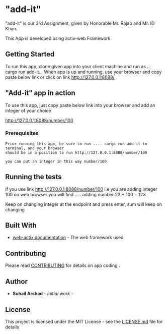 # "add-it"

"add-it" is our 3rd Assignment, given by Honorable Mr. Rajab and Mr. ID Khan.

This App is developed using actix-web Framework. 

## Getting Started

To run this app, clone given app into your client machine and run as ... cargo run add-it... When app is up
and running, use your browser and copy paste below link or click on link
http://127.0.0.1:8088/

## "Add-it" app in action

To use this app, just copy paste below link into your browser and add an integer of your choice

http://127.0.0.1:8088/number/100

### Prerequisites

```
Prior running this app, be sure to run .... cargo run add-it in terminal, and your browser
should be in a position to run http://127.0.0.1:8088/number/100

you can put an integer in this way number/100

```

## Running the tests

if you use link http://127.0.0.1:8088/number/100 i.e you are adding integer 100
on web browser you will find ..... adding number 23 + 100 = 123

Keep on changing integer at the endpoint and press enter, sum will keep on changing

## Built With

* [web-actix documentation](https://actix.rs/docs/getting-started/) - The web framework used


## Contributing

Please read [CONTRIBUTING](https://github.com/actix/book) for details on app coding .

## Author

* **Suhail Arshad** - *Initial work* - 

## License

This project is licensed under the MIT License - see the [LICENSE.md](LICENSE.md) file for details
